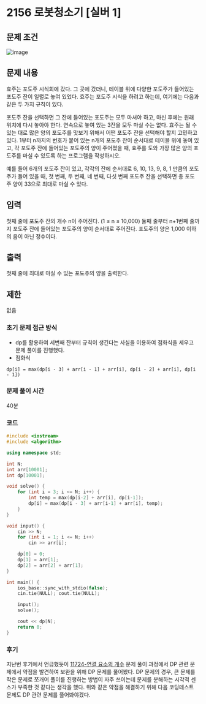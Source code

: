 # 2156 로봇청소기 [실버 1]
## 문제 조건
![image](https://github.com/WoogiBoogi1129/CodingTest/assets/110087545/62190643-7ae7-4f80-989e-6d40f189d3fd)
## 문제 내용
효주는 포도주 시식회에 갔다. 그 곳에 갔더니, 테이블 위에 다양한 포도주가 들어있는 포도주 잔이 일렬로 놓여 있었다. 효주는 포도주 시식을 하려고 하는데, 여기에는 다음과 같은 두 가지 규칙이 있다.

포도주 잔을 선택하면 그 잔에 들어있는 포도주는 모두 마셔야 하고, 마신 후에는 원래 위치에 다시 놓아야 한다.
연속으로 놓여 있는 3잔을 모두 마실 수는 없다.
효주는 될 수 있는 대로 많은 양의 포도주를 맛보기 위해서 어떤 포도주 잔을 선택해야 할지 고민하고 있다. 1부터 n까지의 번호가 붙어 있는 n개의 포도주 잔이 순서대로 테이블 위에 놓여 있고, 각 포도주 잔에 들어있는 포도주의 양이 주어졌을 때, 효주를 도와 가장 많은 양의 포도주를 마실 수 있도록 하는 프로그램을 작성하시오. 

예를 들어 6개의 포도주 잔이 있고, 각각의 잔에 순서대로 6, 10, 13, 9, 8, 1 만큼의 포도주가 들어 있을 때, 첫 번째, 두 번째, 네 번째, 다섯 번째 포도주 잔을 선택하면 총 포도주 양이 33으로 최대로 마실 수 있다.
## 입력
첫째 줄에 포도주 잔의 개수 n이 주어진다. (1 ≤ n ≤ 10,000) 둘째 줄부터 n+1번째 줄까지 포도주 잔에 들어있는 포도주의 양이 순서대로 주어진다. 포도주의 양은 1,000 이하의 음이 아닌 정수이다.
## 출력
첫째 줄에 최대로 마실 수 있는 포도주의 양을 출력한다.
## 제한
없음
### 초기 문제 접근 방식
- dp를 활용하여 세번째 잔부터 규칙이 생긴다는 사실을 이용하여 점화식을 세우고 문제 풀이를 진행했다.
- 점화식
```
dp[i] = max(dp[i - 3] + arr[i - 1] + arr[i], dp[i - 2] + arr[i], dp[i - 1])
```
### 문제 풀이 시간
40분
### 코드
```c++
#include <iostream>
#include <algorithm>

using namespace std;

int N;
int arr[10001];
int dp[10001];

void solve() {
	for (int i = 3; i <= N; i++) {
		int temp = max(dp[i-2] + arr[i], dp[i-1]);
		dp[i] = max(dp[i - 3] + arr[i-1] + arr[i], temp);
	}
}

void input() {
	cin >> N;
	for (int i = 1; i <= N; i++)
		cin >> arr[i];

	dp[0] = 0;
	dp[1] = arr[1];
	dp[2] = arr[2] + arr[1];
}

int main() {
	ios_base::sync_with_stdio(false);
	cin.tie(NULL); cout.tie(NULL);

	input();
	solve();

	cout << dp[N];
	return 0;
}
```
### 후기
지난번 후기에서 언급했듯이 [11724-연결 요소의 개수](https://github.com/WoogiBoogi1129/CodingTest/blob/main/%EB%B0%B1%EC%A4%80/11724-%EC%97%B0%EA%B2%B0%20%EC%9A%94%EC%86%8C%EC%9D%98%20%EA%B0%9C%EC%88%98.md) 문제 풀이 과정에서 DP 관련 문제에서 약점을 발견하여 보완을 위해 DP 문제를 풀어봤다.
DP 문제의 경우, 큰 문제를 작은 문제로 쪼개어 풀이를 진행하는 방법이 자주 쓰이는데 문제를 분해하는 시각적 센스가 부족한 것 같다는 생각을 했다.
위와 같은 약점을 해결하기 위해 다음 코딩테스트 문제도 DP 관련 문제를 풀어봐야겠다.
